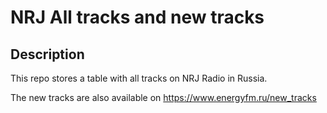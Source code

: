 # NRJ All tracks and new tracks

## Description

This repo stores a table with all tracks on NRJ Radio in Russia.

The new tracks are also available on https://www.energyfm.ru/new_tracks

